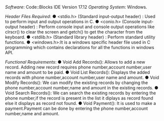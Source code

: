 *Software*: Code::Blocks IDE Version 17.12
*Operating System*: Windows.

*Header Files Required*: ● <stdio.h> (Standard input-output header) : Used to perform input and output operations in C. ● <conio.h> (Console input-output header) : Perform console input and console output operations like clrscr() to clear the screen and getch() to get the character from the keyboard. ● <stdlib.h> (Standard library header) : Perform standard utility functions. ● <windows.h>:It is a windows specific header file used in C programming which contains declarations for all the functions in windows API.

*Functional Requirements*:
● Void Add Records(): Allows to add a new record. Adding new record requires phone number,account number,user name and amount to be paid.
● Void List Records(): Displays the added records with phone number,account number,user name and amount.
● Void Modify Records(): We can modify the existing records by changing the phone number,account number,name and amount in the existing records. 
● Void Search Records(): We can search the existing records by entering the phone number,if the record is present in the list it diplays as record found else it displays as record not found.
● Void Payment(): It is used to make a payment.Payment can be done by entering the phone number,account number,name and amount. 

